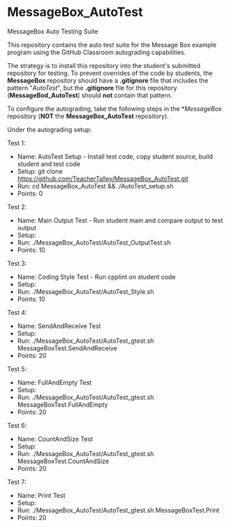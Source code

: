 # MessageBox_AutoTest
MessageBox Auto Testing Suite

This repository contains the auto test suite for the Message Box example program
using the GitHub Classroom autograding capabilities.

The strategy is to install this repository into the student's submitted repository for testing.
To prevent overrides of the code by students, the **MessageBox** repository should have a
**.gitignore** file that includes the pattern "*AutoTest*", but the **.gitignore** file for
this repository (**MessageBod_AutoTest**) should **not** contain that pattern.

To configure the autograding, take the following steps in the **MessageBox* repository
(**NOT** the **MessageBox_AutoTest** repository).

Under the autograding setup:

Test 1: 
- Name: AutoTest Setup - Install test code, copy student source, build student and test code
- Setup: git clone https://github.com/TeacherTalley/MessageBox_AutoTest.git
- Run: cd MessageBox_AutoTest && ./AutoTest_setup.sh
- Points: 0

Test 2:
- Name: Main Output Test - Run student main and compare output to test output
- Setup: 
- Run: ./MessageBox_AutoTest/AutoTest_OutputTest.sh
- Points: 10

Test 3:
- Name: Coding Style Test - Run cpplint on student code
- Setup: 
- Run: ./MessageBox_AutoTest/AutoTest_Style.sh
- Points: 10

Test 4:
- Name: SendAndReceive Test
- Setup: 
- Run: ./MessageBox_AutoTest/AutoTest_gtest.sh MessageBoxTest.SendAndReceive
- Points: 20

Test 5:
- Name: FullAndEmpty Test
- Setup: 
- Run: ./MessageBox_AutoTest/AutoTest_gtest.sh MessageBoxTest.FullAndEmpty
- Points: 20

Test 6:
- Name: CountAndSize Test
- Setup: 
- Run: ./MessageBox_AutoTest/AutoTest_gtest.sh MessageBoxTest.CountAndSize
- Points: 20

Test 7:
- Name: Print Test
- Setup: 
- Run: ./MessageBox_AutoTest/AutoTest_gtest.sh MessageBoxTest.Print
- Points: 20
